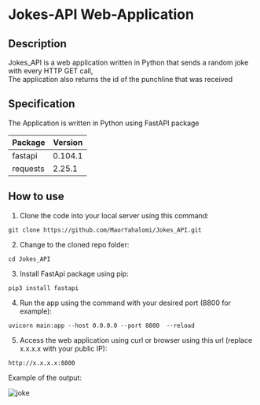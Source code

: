 # Jokes-API Web-Application

## Description ##
Jokes_API is a web application written in Python that sends a random joke with every HTTP GET call,<br> 
The application also returns the id of the punchline that was received

## Specification ##

The Application is written in Python using FastAPI package

| Package  | Version |
| ------------- | ------------- |
| fastapi  | 0.104.1  |
| requests  | 2.25.1  |
  
## How to use  ##

1. Clone the code into your local server using this command:
```
git clone https://github.com/MaorYahalomi/Jokes_API.git
```
2. Change to the cloned repo folder:
```
cd Jokes_API
```
3. Install FastApi package using pip:
```
pip3 install fastapi
```
4. Run the app using the command with your desired port (8800 for example):
```
uvicorn main:app --host 0.0.0.0 --port 8800  --reload
```
5. Access the web application using curl or browser using this url (replace x.x.x.x with your public IP):
```
http://x.x.x.x:8800
```

Example of the output:

![joke](https://github.com/MaorYahalomi/maven-project/assets/30255797/6e566de8-f2d7-40c9-9595-0e40a45cbd61)
